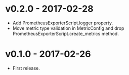 # v0.2.0 - 2017-02-28

* Add PrometheusExporterScript.logger property.
* Move metric type validation in MetricConfig and drop
  PrometheusExporterScript.create_metrics method.


# v0.1.0 - 2017-02-26
    
* First release.
